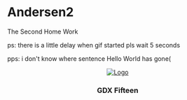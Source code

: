 # Andersen2

The Second Home Work

ps: there is a little delay when gif started pls wait 5 seconds

pps: i don't know where sentence Hello World has gone( 
<p align="center">
  <a href="https://github.com/othneildrew/Best-README-Template">
    <img src=https://user-images.githubusercontent.com/86077011/145428055-114cbb03-13fc-448e-94b8-53267e5d5102.gif alt="Logo">
  </a>

  <h3 align="center">GDX Fifteen</h3>

  <p align="center">

